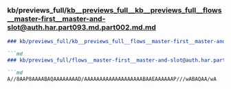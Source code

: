 ### kb/previews_full/kb__previews_full__kb__previews_full__flows__master-first__master-and-slot@auth.har.part093.md.part002.md.md

```md
### kb/previews_full/kb__previews_full__flows__master-first__master-and-slot@auth.har.part093.md.part002.md

```md
### kb/previews_full/flows__master-first__master-and-slot@auth.har.part093.md (part 002)

```md
A//8AAP8AAAABAQAAAAAAAAD/AAAAAAAAAAAAAAAAAAABAAEAAAAAAP///wABAQAA/wA
```

```

```

```
